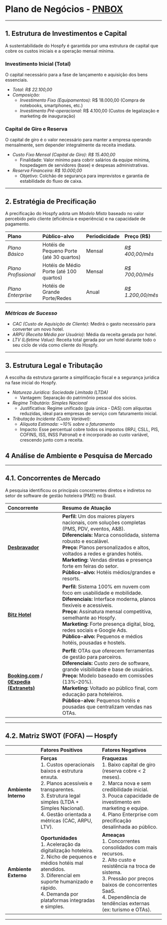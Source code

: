 # Plano de Negócios -   [PNBOX](https://pnbox.sebrae.com.br/planoNegocio/invite/m3-wy4c6o)

---

## 1. Estrutura de Investimentos e Capital

A sustentabilidade do Hospfy é garantida por uma estrutura de capital que cobre os custos iniciais e a operação mensal mínima.

### Investimento Inicial (Total)
O capital necessário para a fase de lançamento e aquisição dos bens essenciais.

* *Total:* *R$ 22.100,00*
* *Composição:*
    * *Investimento Fixo (Equipamentos):* R$ 18.000,00 (Compra de notebooks, smartphones, etc.)
    * *Investimento Pré-operacional:* R$ 4.100,00 (Custos de legalização e marketing de inauguração)

### Capital de Giro e Reserva
O capital de giro é o valor necessário para manter a empresa operando mensalmente, sem depender integralmente da receita imediata.

* *Custo Fixo Mensal (Capital de Giro):* *R$ 15.400,00*
    * Finalidade: Valor mínimo para cobrir salários da equipe mínima, hospedagem de servidores (base) e despesas administrativas.
* *Reserva Financeira:* *R$ 10.000,00*
    * Objetivo: Colchão de segurança para imprevistos e garantia de estabilidade do fluxo de caixa.

---

## 2. Estratégia de Precificação

A precificação do Hospfy adota um *Modelo Misto* baseado no valor percebido pelo cliente (eficiência e experiência) e na capacidade de pagamento.

| Plano | Público-alvo | Periodicidade | Preço (R$) |
| :--- | :--- | :--- | :--- |
| *Plano Básico* | Hotéis de Pequeno Porte (até 30 quartos) | Mensal | *R$ 400,00/mês* |
| *Plano Profissional* | Hotéis de Médio Porte (até 100 quartos) | Mensal | *R$ 700,00/mês* |
| *Plano Enterprise* | Hotéis de Grande Porte/Redes | Anual | *R$ 1.200,00/mês* |

### *Métricas de Sucesso*

* *CAC (Custo de Aquisição de Cliente):* Medirá o gasto necessário para converter um novo hotel.
* *ARPU (Receita Média por Usuário):* Média da receita gerada por hotel.
* *LTV (Lifetime Value):* Receita total gerada por um hotel durante todo o seu ciclo de vida como cliente do Hospfy.

---

## 3. Estrutura Legal e Tributação

A escolha da estrutura garante a simplificação fiscal e a segurança jurídica na fase inicial do Hospfy.

* *Natureza Jurídica:* *Sociedade Limitada (LTDA)*
    * Vantagem: Separação do patrimônio pessoal dos sócios.
* *Regime Tributário:* *Simples Nacional*
    * Justificativa: Regime unificado (guia única - DAS) com alíquotas reduzidas, ideal para empresas de serviço com faturamento inicial.
* *Tributação Incidente (Custo Variável):*
    * *Alíquota Estimada:* *~10% sobre o faturamento*
    * Impacto: Esse percentual cobre todos os impostos (IRPJ, CSLL, PIS, COFINS, ISS, INSS Patronal) e é incorporado ao custo variável, crescendo junto com a receita.

## 4 Análise de Ambiente e Pesquisa de Mercado

---

## 4.1. Concorrentes de Mercado

A pesquisa identificou os principais concorrentes diretos e indiretos no setor de software de gestão hoteleira (PMS) no Brasil.

| **Concorrente** | **Resumo de Atuação** |
| :--- | :--- |
| **[Desbravador](https://www.desbravador.com.br/)** | **Perfil:** Um dos maiores players nacionais, com soluções completas (PMS, PDV, eventos, A&B). <br> **Diferenciais:** Marca consolidada, sistema robusto e escalável. <br> **Preço:** Planos personalizados e altos, voltados a redes e grandes hotéis. <br> **Marketing:** Vendas diretas e presença forte em feiras do setor. <br> **Público-alvo:** Hotéis médios/grandes e resorts. |
| **[Bitz Hotel](https://bitzsoftwares.com.br/)** | **Perfil:** Sistema 100% em nuvem com foco em usabilidade e mobilidade. <br> **Diferenciais:** Interface moderna, planos flexíveis e acessíveis. <br> **Preço:** Assinatura mensal competitiva, semelhante ao Hospfy. <br> **Marketing:** Forte presença digital, blog, redes sociais e Google Ads. <br> **Público-alvo:** Pequenos e médios hotéis, pousadas e hostels. |
| **[Booking.com](https://www.booking.com/index.pt-br.html?label=gen173nr-10CAEoggI46AdIM1gEaCCIAQGYATO4ARfIAQzYAQPoAQH4AQGIAgGoAgG4AuCtl8cGwAIB0gIkNGI0MmRkYzgtZTcwNi00M2UzLTkyMDgtMmM0MjFjYjIxNGZk2AIB4AIB&sid=372023e6c968f63b4e4ad7f37c39cde8&keep_landing=1&sb_price_type=total&) / [0Expedia (Extranets)](https://www.expedia.com.br/?locale=pt_BR&siteid=69&semcid=BR.B.BING.BT-c-PT.GT&semdtl=a1686369326.b11322714033213817.g1kwd-82670466053188.e1c.m1c2a5ec5e198311ea631084bbce9a3ce2.r184009ff3402fd6a93a30e8f5d7b5a1cca5430f54f9df56f741e2a4a84089cfd9.c1.j1673.k1.d182669913752446.h1e.i1.l1.n1.o1.p1.q1.s1.t1.x1.f1.u1.v1.w1&msclkid=c2a5ec5e198311ea631084bbce9a3ce2)** | **Perfil:** OTAs que oferecem ferramentas de gestão para parceiros. <br> **Diferenciais:** Custo zero de software, grande visibilidade e base de usuários. <br> **Preço:** Modelo baseado em comissões (13%–20%). <br> **Marketing:** Voltado ao público final, com educação para hoteleiros. <br> **Público-alvo:** Pequenos hotéis e pousadas que centralizam vendas nas OTAs. |

---

## 4.2. Matriz SWOT (FOFA) — **Hospfy**

| | **Fatores Positivos** | **Fatores Negativos** |
| :--- | :--- | :--- |
| **Ambiente Interno** | **Forças** <br> 1. Custos operacionais baixos e estrutura enxuta. <br> 2. Planos acessíveis e transparentes. <br> 3. Estrutura legal simples (LTDA + Simples Nacional). <br> 4. Gestão orientada a métricas (CAC, ARPU, LTV). | **Fraquezas** <br> 1. Baixo capital de giro (reserva cobre < 2 meses). <br> 2. Marca nova e sem credibilidade inicial. <br> 3. Pouca capacidade de investimento em marketing e equipe. <br> 4. Plano Enterprise com precificação desalinhada ao público. |
| **Ambiente Externo** | **Oportunidades** <br> 1. Aceleração da digitalização hoteleira. <br> 2. Nicho de pequenos e médios hotéis mal atendidos. <br> 3. Diferencial em suporte humanizado e rápido. <br> 4. Demanda por plataformas integradas e simples. | **Ameaças** <br> 1. Concorrentes consolidados com mais recursos. <br> 2. Alto custo e resistência na troca de sistema. <br> 3. Pressão por preços baixos de concorrentes SaaS. <br> 4. Dependência de tendências externas (ex: turismo e OTAs). |


---
